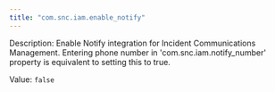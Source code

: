 ```yaml
---
title: "com.snc.iam.enable_notify"
---
```


Description: Enable Notify integration for Incident Communications Management. Entering phone number in 'com.snc.iam.notify_number' property is equivalent to setting this to true.

Value: `false`